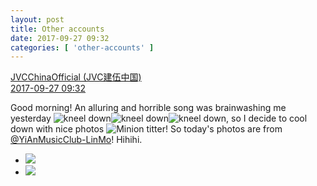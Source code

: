 ```yaml
---
layout: post
title: Other accounts
date: 2017-09-27 09:32
categories: [ 'other-accounts' ]
---
```


<div class="weibo-post-name">
  <a href="http://weibo.com/everio">JVCChinaOfficial (JVC建伍中国)</a>
</div>
<div class="weibo-info">
  <a href="http://weibo.com/2539816551/FnIrhpte8">2017-09-27 09:32</a>
</div>

Good morning! An alluring and horrible song was brainwashing me yesterday ![kneel down](http://img.t.sinajs.cn/t4/appstyle/expression/ext/normal/6c/pcmoren_guile_org.png)![kneel down](http://img.t.sinajs.cn/t4/appstyle/expression/ext/normal/6c/pcmoren_guile_org.png)![kneel down](http://img.t.sinajs.cn/t4/appstyle/expression/ext/normal/6c/pcmoren_guile_org.png), so I decide to cool down with nice photos ![Minion titter](http://img.t.sinajs.cn/t4/appstyle/expression/ext/normal/d6/xiaohuangren_huaixiao_org.png)! So today's photos are from [@YiAnMusicClub-LinMo](http://weibo.com/u/6108312042)! Hihihi.

<!-- more -->

<ul class="weibo-pic-list-1">
  <li class="weibo-pic">
    <a href="http://wx2.sinaimg.cn/mw690/97628667ly1fjxv7p5kxkj20o10o1als.jpg"><img src="//wx2.sinaimg.cn/thumb150/97628667ly1fjxv7p5kxkj20o10o1als.jpg" /></a>
  </li>
  <li class="weibo-pic">
    <a href="http://wx3.sinaimg.cn/mw690/97628667ly1fjxv7j7h7tj20jo0jo7as.jpg"><img src="//wx3.sinaimg.cn/thumb150/97628667ly1fjxv7j7h7tj20jo0jo7as.jpg" /></a>
  </li>
</ul>
